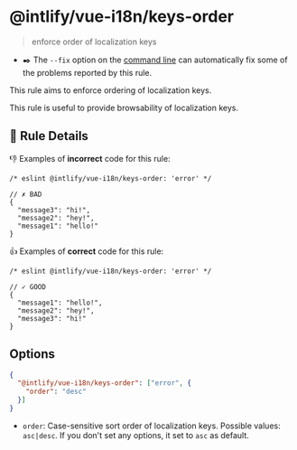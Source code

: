 # @intlify/vue-i18n/keys-order

> enforce order of localization keys

- :black_nib: The `--fix` option on the [command line](https://eslint.org/docs/user-guide/command-line-interface#fixing-problems) can automatically fix some of the problems reported by this rule.

This rule aims to enforce ordering of localization keys.

This rule is useful to provide browsability of localization keys.

## :book: Rule Details

:-1: Examples of **incorrect** code for this rule:

<eslint-code-block fix language="json">

```json5
/* eslint @intlify/vue-i18n/keys-order: 'error' */

// ✗ BAD
{
  "message3": "hi!",
  "message2": "hey!",
  "message1": "hello!"
}
```

</eslint-code-block>

:+1: Examples of **correct** code for this rule:

<eslint-code-block fix language="json">

```json5
/* eslint @intlify/vue-i18n/keys-order: 'error' */

// ✓ GOOD
{
  "message1": "hello!",
  "message2": "hey!",
  "message3": "hi!"
}
```

</eslint-code-block>

## Options

```json
{
  "@intlify/vue-i18n/keys-order": ["error", {
    "order": "desc"
  }]
}
```

- `order`: Case-sensitive sort order of localization keys. Possible values: `asc|desc`. If you don't set any options, it set to `asc` as default.
